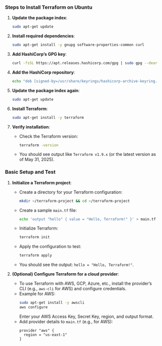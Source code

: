 ### **Steps to Install Terraform on Ubuntu**

1. **Update the package index**:
   ```bash
   sudo apt-get update
   ```

2. **Install required dependencies**:
   ```bash
   sudo apt-get install -y gnupg software-properties-common curl
   ```

3. **Add HashiCorp’s GPG key**:
   ```bash
   curl -fsSL https://apt.releases.hashicorp.com/gpg | sudo gpg --dearmor -o /usr/share/keyrings/hashicorp-archive-keyring.gpg
   ```

4. **Add the HashiCorp repository**:
   ```bash
   echo "deb [signed-by=/usr/share/keyrings/hashicorp-archive-keyring.gpg] https://apt.releases.hashicorp.com $(lsb_release -cs) main" | sudo tee /etc/apt/sources.list.d/hashicorp.list
   ```

5. **Update the package index again**:
   ```bash
   sudo apt-get update
   ```

6. **Install Terraform**:
   ```bash
   sudo apt-get install -y terraform
   ```

7. **Verify installation**:
   - Check the Terraform version:
     ```bash
     terraform -version
     ```
   - You should see output like `Terraform v1.9.x` (or the latest version as of May 31, 2025).

### **Basic Setup and Test**
1. **Initialize a Terraform project**:
   - Create a directory for your Terraform configuration:
     ```bash
     mkdir ~/terraform-project && cd ~/terraform-project
     ```
   - Create a sample `main.tf` file:
     ```bash
     echo 'output "hello" { value = "Hello, Terraform!" }' > main.tf
     ```
   - Initialize Terraform:
     ```bash
     terraform init
     ```
   - Apply the configuration to test:
     ```bash
     terraform apply
     ```
   - You should see the output: `hello = "Hello, Terraform!"`.

2. **(Optional) Configure Terraform for a cloud provider**:
   - To use Terraform with AWS, GCP, Azure, etc., install the provider’s CLI (e.g., `aws-cli` for AWS) and configure credentials.
   - Example for AWS:
     ```bash
     sudo apt-get install -y awscli
     aws configure
     ```
     Enter your AWS Access Key, Secret Key, region, and output format.
   - Add provider details to `main.tf` (e.g., for AWS):
     ```hcl
     provider "aws" {
       region = "us-east-1"
     }
     ```
